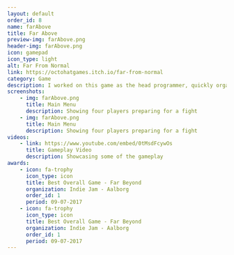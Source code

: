 ```yaml
---
layout: default
order_id: 8
name: farAbove
title: Far Above
preview-img: farAbove.png
header-img: farAbove.png
icon: gamepad
icon_type: light
alt: Far From Normal
link: https://octohatgames.itch.io/far-from-normal
category: Game
description: I worked on this game as the head programmer, quickly organizing and settling on tasks with the other two programmers. We worked on it using Unity. <br>The game, at it's core, is a local multiplayer king of the hill game with a little bit of arena combat sprinkled in. There is a basic inventory system, giving players the ability to pick up and use items as well as environmental threats from the tentacles that can break in through the stage.<br><br>
screenshots:
    - img: farAbove.png
      title: Main Menu
      description: Showing four players preparing for a fight
    - img: farAbove.png
      title: Main Menu
      description: Showing four players preparing for a fight
videos:
    - link: https://www.youtube.com/embed/0tMsdFcywOs
      title: Gameplay Video
      description: Showcasing some of the gameplay
awards:
    - icon: fa-trophy
      icon_type: icon
      title: Best Overall Game - Far Beyond
      organization: Indie Jam - Aalborg
      order_id: 1
      period: 09-07-2017
    - icon: fa-trophy
      icon_type: icon
      title: Best Overall Game - Far Beyond
      organization: Indie Jam - Aalborg
      order_id: 1
      period: 09-07-2017
---
```


